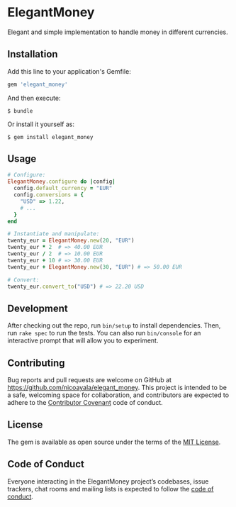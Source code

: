 # ElegantMoney

Elegant and simple implementation to handle money in different currencies.

## Installation

Add this line to your application's Gemfile:

```ruby
gem 'elegant_money'
```

And then execute:

    $ bundle

Or install it yourself as:

    $ gem install elegant_money

## Usage

```ruby
# Configure:
ElegantMoney.configure do |config|
  config.default_currency = "EUR"
  config.conversions = {
    "USD" => 1.22,
    # ...
  }
end

# Instantiate and manipulate:
twenty_eur = ElegantMoney.new(20, "EUR")
twenty_eur * 2  # => 40.00 EUR
twenty_eur / 2  # => 10.00 EUR
twenty_eur + 10 # => 30.00 EUR
twenty_eur + ElegantMoney.new(30, "EUR") # => 50.00 EUR

# Convert:
twenty_eur.convert_to("USD") # => 22.20 USD
```

## Development

After checking out the repo, run `bin/setup` to install dependencies. Then, run `rake spec` to run the tests. You can also run `bin/console` for an interactive prompt that will allow you to experiment.

## Contributing

Bug reports and pull requests are welcome on GitHub at https://github.com/nicoayala/elegant_money. This project is intended to be a safe, welcoming space for collaboration, and contributors are expected to adhere to the [Contributor Covenant](http://contributor-covenant.org) code of conduct.

## License

The gem is available as open source under the terms of the [MIT License](https://opensource.org/licenses/MIT).

## Code of Conduct

Everyone interacting in the ElegantMoney project’s codebases, issue trackers, chat rooms and mailing lists is expected to follow the [code of conduct](https://github.com/nicoayala/elegant_money/blob/master/CODE_OF_CONDUCT.md).
